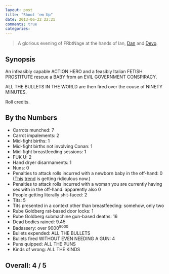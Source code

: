 ```yaml
---
layout: post
title: "Shoot 'em Up"
date: 2013-06-22 22:21
comments: true
categories: 
---
```


> A glorious evening of FRbtNage at the hands of Ian, [Dan](http://www.vulpinedesigns.co.uk) and [Devo](http://moviemorgue.wikia.com).

Synopsis
--------

An infeasibly capable ACTION HERO and a feasibly Italian FETISH PROSTITUTE rescue a BABY from an EVIL GOVERNMENT CONSPIRACY.

ALL THE BULLETS IN THE WORLD are then fired over the couse of NINETY MINUTES.

Roll credits.

By the Numbers
--------------

* Carrots munched: 7
* Carrot impalements: 2
* Mid-fight births: 1
* Mid-fight births not involving Conan: 1
* Mid-fight breastfeeding sessions: 1
* FUK U: 2
* Hand dryer disarmaments: 1
* Nuns: 0
* Penalties to attack rolls incurred with a newborn baby in the off-hand: 0 ([This](../hellboy-ii-the-golden-army/) [trend](https://twitter.com/#!/tsuki_chama/status/191642136020656129) is getting ridiculous now.)
* Penalties to attack rolls incurred with a woman you are currently having sex with in the off-hand: apparently also 0
* People getting literally shit-faced: 2
* Tits: 5
* Tits presented in a context other than breastfeeding: somehow, only two
* Rube Goldberg rat-based door locks: 1
* Rube Goldberg submachine gun-based deaths: 16
* Dead bodies rained: 9.45
* Badassery: over 9000<sup>9000</sup>
* Bullets expended: ALL THE BULLETS
* Bullets fired WITHOUT EVEN NEEDING A GUN: 4
* Puns quipped: ALL THE PUNS
* Kinds of wrong: ALL THE KINDS

Overall: 4 / 5
-------------